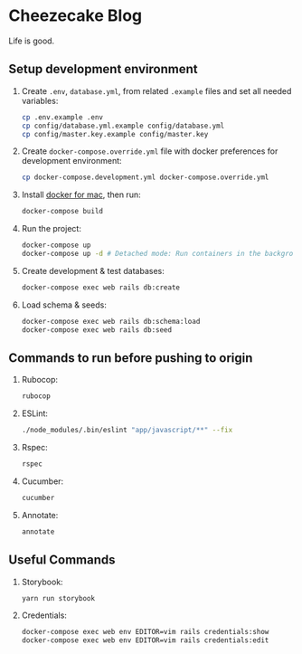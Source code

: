 # Cheezecake Blog

Life is good.

## Setup development environment

1. Create `.env`, `database.yml`, from related `.example` files and set all needed variables:

    ```bash
    cp .env.example .env
    cp config/database.yml.example config/database.yml
    cp config/master.key.example config/master.key
    ```

2. Create `docker-compose.override.yml` file with docker preferences for development environment:

    ```bash
    cp docker-compose.development.yml docker-compose.override.yml
    ```

3. Install [docker for mac](https://docs.docker.com/docker-for-mac/install/#download-docker-for-mac), then run:

    ```bash
    docker-compose build
    ```

4. Run the project:

    ```bash
    docker-compose up
    docker-compose up -d # Detached mode: Run containers in the background
    ```

5. Create development & test databases:

    ```bash
    docker-compose exec web rails db:create
    ```

6. Load schema & seeds:

    ```bash
    docker-compose exec web rails db:schema:load
    docker-compose exec web rails db:seed
    ```
    
## Commands to run before pushing to origin
    
1. Rubocop:

    ```bash
    rubocop
    ```
    
2. ESLint:

    ```bash
    ./node_modules/.bin/eslint "app/javascript/**" --fix
    ```
    
3. Rspec:

    ```bash
    rspec
    ```
    
4. Cucumber:

    ```bash
    cucumber
    ```

5. Annotate:

    ```bash
    annotate
    ```

## Useful Commands

1. Storybook:

    ```bash
    yarn run storybook
    ```
    
2. Credentials:

    ```bash
    docker-compose exec web env EDITOR=vim rails credentials:show
    docker-compose exec web env EDITOR=vim rails credentials:edit
    ```
